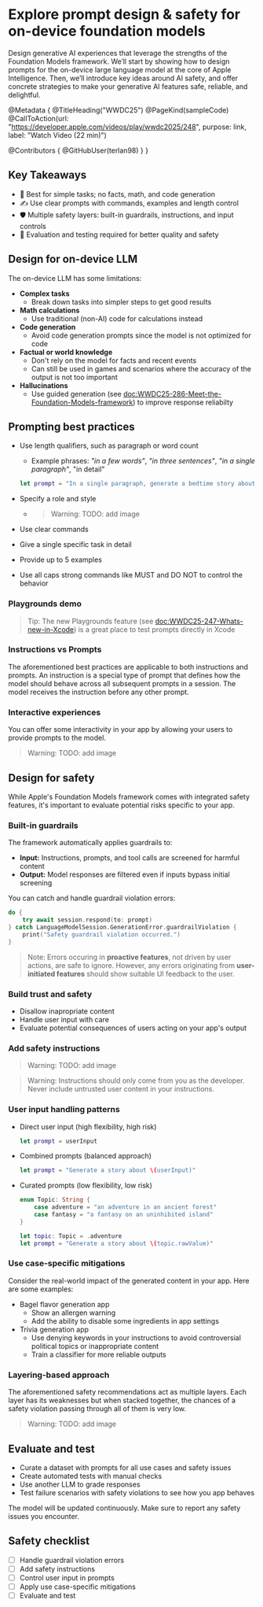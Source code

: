 # Explore prompt design & safety for on-device foundation models

Design generative AI experiences that leverage the strengths of the Foundation Models framework. We’ll start by showing how to design prompts for the on-device large language model at the core of Apple Intelligence. Then, we’ll introduce key ideas around AI safety, and offer concrete strategies to make your generative AI features safe, reliable, and delightful.

@Metadata {
   @TitleHeading("WWDC25")
   @PageKind(sampleCode)
   @CallToAction(url: "https://developer.apple.com/videos/play/wwdc2025/248", purpose: link, label: "Watch Video (22 min)")

   @Contributors {
      @GitHubUser(terlan98)
   }
}


## Key Takeaways

- 🤖 Best for simple tasks; no facts, math, and code generation
- ✍️ Use clear prompts with commands, examples and length control
- 🛡️ Multiple safety layers: built-in guardrails, instructions, and input controls
- 🧪 Evaluation and testing required for better quality and safety

## Design for on-device LLM
The on-device LLM has some limitations:
- **Complex tasks**
    - Break down tasks into simpler steps to get good results
- **Math calculations**
    - Use traditional (non-AI) code for calculations instead
- **Code generation**
    - Avoid code generation prompts since the model is not optimized for code
- **Factual or world knowledge**
    - Don't rely on the model for facts and recent events
    - Can still be used in games and scenarios where the accuracy of the output is not too important
- **Hallucinations**
    - Use guided generation (see <doc:WWDC25-286-Meet-the-Foundation-Models-framework>) to improve response reliabilty


## Prompting best practices
- Use length qualifiers, such as paragraph or word count
    - Example phrases: *"in a few words"*, *"in three sentences"*, *"in a single paragraph"*, "in detail"
    ```swift
    let prompt = "In a single paragraph, generate a bedtime story about a fox."
    ```

- Specify a role and style
    - > Warning: TODO: add image

- Use clear commands
- Give a single specific task in detail
- Provide up to 5 examples
- Use all caps strong commands like MUST and DO NOT to control the behavior

### Playgrounds demo
> Tip: The new Playgrounds feature (see <doc:WWDC25-247-Whats-new-in-Xcode>) is a great place to test prompts directly in Xcode

### Instructions vs Prompts
The aforementioned best practices are applicable to both instructions and prompts. 
An instruction is a special type of prompt that defines how the model should behave across all subsequent prompts in a session. 
The model receives the instruction before any other prompt.

### Interactive experiences
You can offer some interactivity in your app by allowing your users to provide prompts to the model.
> Warning: TODO: add image


## Design for safety
While Apple's Foundation Models framework comes with integrated safety features, it's important to evaluate potential risks specific to your app.

### Built-in guardrails
The framework automatically applies guardrails to:
- **Input:** Instructions, prompts, and tool calls are screened for harmful content
- **Output:** Model responses are filtered even if inputs bypass initial screening

You can catch and handle guardrail violation errors:
```swift
do {
    try await session.respond(to: prompt)
} catch LanguageModelSession.GenerationError.guardrailViolation {
    print("Safety guardrail violation occurred.")
}
```

> Note: Errors occuring in **proactive features**, not driven by user actions, are safe to ignore. However, any errors originating from **user-initiated features** should show suitable UI feedback to the user.

### Build trust and safety
- Disallow inapropriate content
- Handle user input with care
- Evaluate potential consequences of users acting on your app's output

### Add safety instructions
> Warning: TODO: add image

> Warning: Instructions should only come from you as the developer. Never include untrusted user content in your instructions.

### User input handling patterns
- Direct user input (high flexibility, high risk)
    ```swift
    let prompt = userInput
    ```
- Combined prompts (balanced approach)
    ```swift
    let prompt = "Generate a story about \(userInput)"
    ```
- Curated prompts (low flexibility, low risk)
    ```swift
    enum Topic: String {
        case adventure = "an adventure in an ancient forest"
        case fantasy = "a fantasy on an uninhibited island"
    }
    
    let topic: Topic = .adventure
    let prompt = "Generate a story about \(topic.rawValue)"
    ```

### Use case-specific mitigations
Consider the real-world impact of the generated content in your app. Here are some examples:
- Bagel flavor generation app
    - Show an allergen warning
    - Add the ability to disable some ingredients in app settings
- Trivia generation app
    - Use denying keywords in your instructions to avoid controversial political topics or inappropriate content
    - Train a classifier for more reliable outputs

### Layering-based approach
The aforementioned safety recommendations act as multiple layers. Each layer has its weaknesses but when stacked together, the chances of a safety violation passing through all of them is very low.

> Warning: TODO: add image

## Evaluate and test
- Curate a dataset with prompts for all use cases and safety issues
- Create automated tests with manual checks
- Use another LLM to grade responses
- Test failure scenarios with safety violations to see how you app behaves

The model will be updated continuously. Make sure to report any safety issues you encounter.

## Safety checklist
- [ ] Handle guardrail violation errors
- [ ] Add safety instructions
- [ ] Control user input in prompts
- [ ] Apply use case-specific mitigations
- [ ] Evaluate and test
